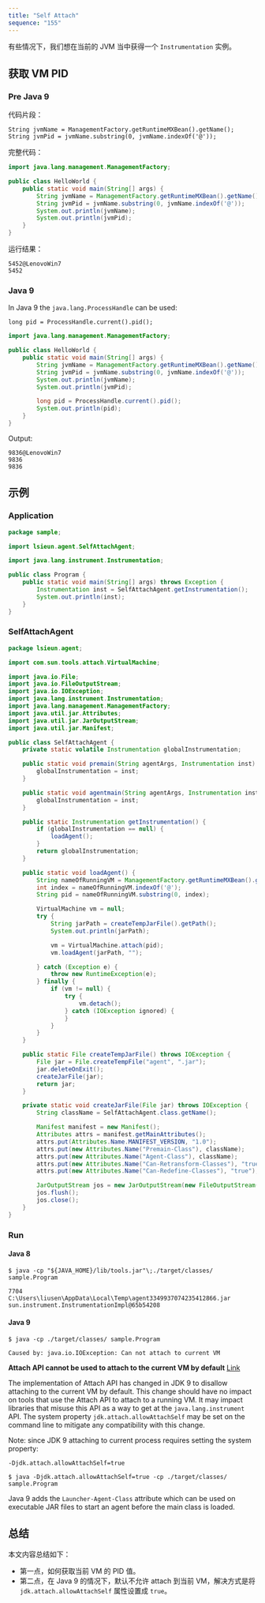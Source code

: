 ```yaml
---
title: "Self Attach"
sequence: "155"
---
```


有些情况下，我们想在当前的 JVM 当中获得一个 `Instrumentation` 实例。

## 获取 VM PID

### Pre Java 9

代码片段：

```text
String jvmName = ManagementFactory.getRuntimeMXBean().getName();
String jvmPid = jvmName.substring(0, jvmName.indexOf('@'));
```

完整代码：

```java
import java.lang.management.ManagementFactory;

public class HelloWorld {
    public static void main(String[] args) {
        String jvmName = ManagementFactory.getRuntimeMXBean().getName();
        String jvmPid = jvmName.substring(0, jvmName.indexOf('@'));
        System.out.println(jvmName);
        System.out.println(jvmPid);
    }
}
```

运行结果：

```text
5452@LenovoWin7
5452
```

### Java 9

In Java 9 the `java.lang.ProcessHandle` can be used:

```text
long pid = ProcessHandle.current().pid();
```

```java
import java.lang.management.ManagementFactory;

public class HelloWorld {
    public static void main(String[] args) {
        String jvmName = ManagementFactory.getRuntimeMXBean().getName();
        String jvmPid = jvmName.substring(0, jvmName.indexOf('@'));
        System.out.println(jvmName);
        System.out.println(jvmPid);

        long pid = ProcessHandle.current().pid();
        System.out.println(pid);
    }
}
```

Output:

```text
9836@LenovoWin7
9836
9836
```

## 示例

### Application

```java
package sample;

import lsieun.agent.SelfAttachAgent;

import java.lang.instrument.Instrumentation;

public class Program {
    public static void main(String[] args) throws Exception {
        Instrumentation inst = SelfAttachAgent.getInstrumentation();
        System.out.println(inst);
    }
}
```

### SelfAttachAgent

```java
package lsieun.agent;

import com.sun.tools.attach.VirtualMachine;

import java.io.File;
import java.io.FileOutputStream;
import java.io.IOException;
import java.lang.instrument.Instrumentation;
import java.lang.management.ManagementFactory;
import java.util.jar.Attributes;
import java.util.jar.JarOutputStream;
import java.util.jar.Manifest;

public class SelfAttachAgent {
    private static volatile Instrumentation globalInstrumentation;

    public static void premain(String agentArgs, Instrumentation inst) {
        globalInstrumentation = inst;
    }

    public static void agentmain(String agentArgs, Instrumentation inst) {
        globalInstrumentation = inst;
    }

    public static Instrumentation getInstrumentation() {
        if (globalInstrumentation == null) {
            loadAgent();
        }
        return globalInstrumentation;
    }

    public static void loadAgent() {
        String nameOfRunningVM = ManagementFactory.getRuntimeMXBean().getName();
        int index = nameOfRunningVM.indexOf('@');
        String pid = nameOfRunningVM.substring(0, index);

        VirtualMachine vm = null;
        try {
            String jarPath = createTempJarFile().getPath();
            System.out.println(jarPath);

            vm = VirtualMachine.attach(pid);
            vm.loadAgent(jarPath, "");

        } catch (Exception e) {
            throw new RuntimeException(e);
        } finally {
            if (vm != null) {
                try {
                    vm.detach();
                } catch (IOException ignored) {
                }
            }
        }
    }

    public static File createTempJarFile() throws IOException {
        File jar = File.createTempFile("agent", ".jar");
        jar.deleteOnExit();
        createJarFile(jar);
        return jar;
    }

    private static void createJarFile(File jar) throws IOException {
        String className = SelfAttachAgent.class.getName();

        Manifest manifest = new Manifest();
        Attributes attrs = manifest.getMainAttributes();
        attrs.put(Attributes.Name.MANIFEST_VERSION, "1.0");
        attrs.put(new Attributes.Name("Premain-Class"), className);
        attrs.put(new Attributes.Name("Agent-Class"), className);
        attrs.put(new Attributes.Name("Can-Retransform-Classes"), "true");
        attrs.put(new Attributes.Name("Can-Redefine-Classes"), "true");

        JarOutputStream jos = new JarOutputStream(new FileOutputStream(jar), manifest);
        jos.flush();
        jos.close();
    }
}
```

### Run

#### Java 8

```text
$ java -cp "${JAVA_HOME}/lib/tools.jar"\;./target/classes/ sample.Program

7704
C:\Users\liusen\AppData\Local\Temp\agent3349937074235412866.jar
sun.instrument.InstrumentationImpl@65b54208
```

#### Java 9

```text
$ java -cp ./target/classes/ sample.Program

Caused by: java.io.IOException: Can not attach to current VM
```

**Attach API cannot be used to attach to the current VM by default** [Link](https://www.oracle.com/java/technologies/javase/9-notes.html)

The implementation of Attach API has changed in JDK 9 to disallow attaching to the current VM by default.
This change should have no impact on tools that use the Attach API to attach to a running VM.
It may impact libraries that misuse this API as a way to get at the `java.lang.instrument` API.
The system property `jdk.attach.allowAttachSelf` may be set on the command line to mitigate any compatibility with this change.

Note: since JDK 9 attaching to current process requires setting the system property:

```text
-Djdk.attach.allowAttachSelf=true
```

```text
$ java -Djdk.attach.allowAttachSelf=true -cp ./target/classes/ sample.Program
```

Java 9 adds the `Launcher-Agent-Class` attribute which can be used on executable JAR files to start an agent before the main class is loaded.

## 总结

本文内容总结如下：

- 第一点，如何获取当前 VM 的 PID 值。
- 第二点，在 Java 9 的情况下，默认不允许 attach 到当前 VM，解决方式是将 `jdk.attach.allowAttachSelf` 属性设置成 `true`。
